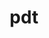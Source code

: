 ---
title: "pdt"
layout: cache
categories: [package, v0.20.3]
meta: {"versions": ["3.25.1"], "compilers": ["gcc@=11.1.0", "oneapi@=2023.0.0"], "oss": ["ubuntu20.04"], "platforms": ["linux"], "targets": ["ppc64le", "x86_64", "x86_64_v3"], "stacks": ["e4s", "e4s-oneapi", "e4s-power", "root"], "num_specs": 3, "num_specs_by_stack": {"e4s-power": 1, "root": 3, "e4s-oneapi": 1, "e4s": 1}}
spec_details: [{"hash": "fdhmnlcg6cxxf4lhmiuxkfp7u3ji6gca", "compiler": "gcc@=11.1.0", "versions": ["3.25.1"], "os": "ubuntu20.04", "platform": "linux", "target": "ppc64le", "variants": ["build_system=autotools", "~pic"], "stacks": ["e4s-power", "root"], "size": "-", "tarball": "https://binaries.spack.io/releases/v0.20.3/build_cache/linux-ubuntu20.04-ppc64le/gcc-11.1.0/pdt-3.25.1/linux-ubuntu20.04-ppc64le-gcc-11.1.0-pdt-3.25.1-fdhmnlcg6cxxf4lhmiuxkfp7u3ji6gca.spack"}, {"hash": "igsdu4zrd7cdoopqph52hnq2yf7rbl2s", "compiler": "oneapi@=2023.0.0", "versions": ["3.25.1"], "os": "ubuntu20.04", "platform": "linux", "target": "x86_64", "variants": ["build_system=autotools", "~pic"], "stacks": ["root", "e4s-oneapi"], "size": "-", "tarball": "https://binaries.spack.io/releases/v0.20.3/build_cache/linux-ubuntu20.04-x86_64/oneapi-2023.0.0/pdt-3.25.1/linux-ubuntu20.04-x86_64-oneapi-2023.0.0-pdt-3.25.1-igsdu4zrd7cdoopqph52hnq2yf7rbl2s.spack"}, {"hash": "nuhsk7jebo27mlxrwej27cjhoixffx2u", "compiler": "gcc@=11.1.0", "versions": ["3.25.1"], "os": "ubuntu20.04", "platform": "linux", "target": "x86_64_v3", "variants": ["build_system=autotools", "~pic"], "stacks": ["root", "e4s"], "size": "-", "tarball": "https://binaries.spack.io/releases/v0.20.3/build_cache/linux-ubuntu20.04-x86_64_v3/gcc-11.1.0/pdt-3.25.1/linux-ubuntu20.04-x86_64_v3-gcc-11.1.0-pdt-3.25.1-nuhsk7jebo27mlxrwej27cjhoixffx2u.spack"}]
---